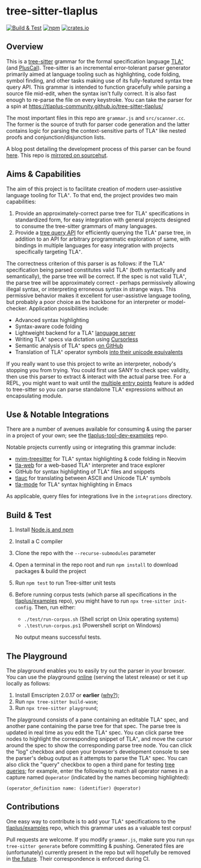 # tree-sitter-tlaplus
[![Build & Test](https://github.com/tlaplus-community/tree-sitter-tlaplus/actions/workflows/ci.yml/badge.svg)](https://github.com/tlaplus-community/tree-sitter-tlaplus/actions/workflows/ci.yml)
[![npm](https://img.shields.io/npm/v/@tlaplus/tree-sitter-tlaplus.svg)](https://www.npmjs.com/package/@tlaplus/tree-sitter-tlaplus)
[![crates.io](https://img.shields.io/crates/v/tree-sitter-tlaplus.svg)](https://crates.io/crates/tree-sitter-tlaplus)

## Overview
This is a [tree-sitter](https://tree-sitter.github.io/tree-sitter/) grammar for the formal specification language [TLA⁺](https://en.wikipedia.org/wiki/TLA%2B) (and [PlusCal](https://en.wikipedia.org/wiki/PlusCal)).
Tree-sitter is an incremental error-tolerant parser generator primarily aimed at language tooling such as highlighting, code folding, symbol finding, and other tasks making use of its fully-featured syntax tree query API.
This grammar is intended to function gracefully while parsing a source file mid-edit, when the syntax isn't fully correct.
It is also fast enough to re-parse the file on every keystroke.
You can take the parser for a spin at https://tlaplus-community.github.io/tree-sitter-tlaplus/

The most important files in this repo are `grammar.js` and `src/scanner.cc`.
The former is the source of truth for parser code generation and the latter contains logic for parsing the context-sensitive parts of TLA⁺ like nested proofs and conjunction/disjunction lists.

A blog post detailing the development process of this parser can be found [here](https://ahelwer.ca/post/2023-01-11-tree-sitter-tlaplus/).
This repo is [mirrored on sourcehut](https://git.sr.ht/~ahelwer/tree-sitter-tlaplus).

## Aims & Capabilities
The aim of this project is to facilitate creation of modern user-assistive language tooling for TLA⁺.
To that end, the project provides two main capabilities:
1. Provide an approximately-correct parse tree for TLA⁺ specifications in standardized form, for easy integration with general projects designed to consume the tree-sitter grammars of many languages.
1. Provide a [tree query API](https://tree-sitter.github.io/tree-sitter/using-parsers#pattern-matching-with-queries) for efficiently querying the TLA⁺ parse tree, in addition to an API for arbitrary programmatic exploration of same, with bindings in multiple languages for easy integration with projects specifically targeting TLA⁺.

The correctness criterion of this parser is as follows: if the TLA⁺ specification being parsed constitutes valid TLA⁺ (both syntactically and semantically), the parse tree will be correct.
If the spec is not valid TLA⁺, the parse tree will be approximately correct - perhaps permissively allowing illegal syntax, or interpreting erroneous syntax in strange ways.
This permissive behavior makes it excellent for user-assistive language tooling, but probably a poor choice as the backbone for an interpreter or model-checker.
Application possibilities include:
 * Advanced syntax highlighting
 * Syntax-aware code folding
 * Lightweight backend for a TLA⁺ [language server](https://microsoft.github.io/language-server-protocol/)
 * Writing TLA⁺ specs via dictation using [Cursorless](https://github.com/pokey/cursorless-vscode)
 * Semantic analysis of TLA⁺ specs [on GitHub](https://github.com/github/semantic)
 * Translation of TLA⁺ operator symbols [into their unicode equivalents](https://github.com/tlaplus-community/tlauc)

If you really want to use this project to write an interpreter, nobody's stopping you from trying.
You could first use SANY to check spec validity, then use this parser to extract & interact with the actual parse tree.
For a REPL, you might want to wait until the [multiple entry points](https://github.com/tree-sitter/tree-sitter/issues/870) feature is added to tree-sitter so you can parse standalone TLA⁺ expressions without an encapsulating module.

## Use & Notable Integrations
There are a number of avenues available for consuming & using the parser in a project of your own; see the [tlaplus-tool-dev-examples](https://github.com/tlaplus-community/tlaplus-tool-dev-examples) repo.

Notable projects currently using or integrating this grammar include:
 * [nvim-treesitter](https://github.com/nvim-treesitter/nvim-treesitter) for TLA⁺ syntax highlighting & code folding in Neovim
 * [tla-web](https://github.com/will62794/tla-web) for a web-based TLA⁺ interpreter and trace explorer
 * GitHub for syntax highlighting of TLA⁺ files and snippets
 * [tlauc](https://github.com/tlaplus-community/tlauc) for translating between ASCII and Unicode TLA⁺ symbols
 * [tla-mode](https://github.com/carlthuringer/tla-mode) for TLA⁺ syntax highlighting in Emacs

As applicable, query files for integrations live in the `integrations` directory.

## Build & Test
1. Install [Node.js and npm](https://docs.npmjs.com/downloading-and-installing-node-js-and-npm)
1. Install a C compiler
1. Clone the repo with the `--recurse-submodules` parameter
1. Open a terminal in the repo root and run `npm install` to download packages & build the project
1. Run `npm test` to run Tree-sitter unit tests
1. Before running corpus tests (which parse all specifications in the [tlaplus/examples](https://github.com/tlaplus/examples) repo), you might have to run `npx tree-sitter init-config`. Then, run either:

   - `./test/run-corpus.sh` (Shell script on Unix operating systems)
   - `.\test\run-corpus.ps1` (Powershell script on Windows)

   No output means successful tests.

## The Playground
The playground enables you to easily try out the parser in your browser.
You can use the playground [online](https://tlaplus-community.github.io/tree-sitter-tlaplus/) (serving the latest release) or set it up locally as follows:
1. Install Emscripten 2.0.17 or **earlier** ([why?](https://github.com/tree-sitter/tree-sitter/issues/1098#issuecomment-842326203));
1. Run `npx tree-sitter build-wasm`;
1. Run `npx tree-sitter playground`;

The playground consists of a pane containing an editable TLA⁺ spec, and another pane containing the parse tree for that spec.
The parse tree is updated in real time as you edit the TLA⁺ spec.
You can click parse tree nodes to highlight the corresponding snippet of TLA⁺, and move the cursor around the spec to show the corresponding parse tree node.
You can click the "log" checkbox and open your browser's development console to see the parser's debug output as it attempts to parse the TLA⁺ spec.
You can also click the "query" checkbox to open a third pane for testing [tree queries](https://tree-sitter.github.io/tree-sitter/using-parsers#pattern-matching-with-queries); for example, enter the following to match all operator names in a capture named `@operator` (indicated by the names becoming highlighted):
```
(operator_definition name: (identifier) @operator)
```

## Contributions
One easy way to contribute is to add your TLA⁺ specifications to the [tlaplus/examples](https://github.com/tlaplus/examples) repo, which this grammar uses as a valuable test corpus!

Pull requests are welcome. If you modify `grammar.js`, make sure you run `npx tree-sitter generate` before committing & pushing.
Generated files are (unfortunately) currently present in the repo but will hopefully be removed in [the future](https://github.com/tree-sitter/tree-sitter/discussions/1243).
Their correspondence is enforced during CI.


